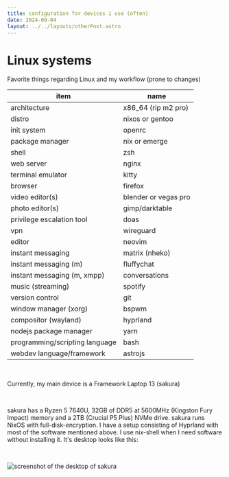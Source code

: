 ```yaml
---
title: configuration for devices i use (often)
date: 2024-09-04
layout: ../../layouts/otherPost.astro
---
```


# Linux systems

Favorite things regarding Linux and my workflow (prone to changes)

| item                           | name                  |
| ------------------------------ | --------------------- |
| architecture                   | x86_64 (rip m2 pro)   |
| distro                         | nixos or gentoo       |
| init system                    | openrc                |
| package manager                | nix or emerge         |
| shell                          | zsh                   |
| web server                     | nginx                 |
| terminal emulator              | kitty                 |
| browser                        | firefox               |
| video editor(s)                | blender or vegas pro  |
| photo editor(s)                | gimp/darktable        |
| privilege escalation tool      | doas                  |
| vpn                            | wireguard             |
| editor                         | neovim                |
| instant messaging              | matrix (nheko)        |
| instant messaging (m)          | fluffychat            |
| instant messaging (m, xmpp)    | conversations         |
| music (streaming)              | spotify               |
| version control                | git                   |
| window manager (xorg)          | bspwm                 |
| compositor (wayland)           | hyprland              |
| nodejs package manager         | yarn                  |
| programming/scripting language | bash                  |
| webdev language/framework      | astrojs               |

<br>

Currently, my main device is a Framework Laptop 13 (sakura)

<br>

sakura has a Ryzen 5 7640U, 32GB of DDR5 at 5600MHz (Kingston Fury Impact) memory and a 2TB (Crucial P5 Plus) NVMe drive. sakura runs NixOS with full-disk-encryption. I have a setup consisting of Hyprland with most of the software mentioned above. I use nix-shell when I need software without installing it. It's desktop looks like this:

<br>

![screenshot of the desktop of sakura](/assets/img/screenshot-sakura.png)
